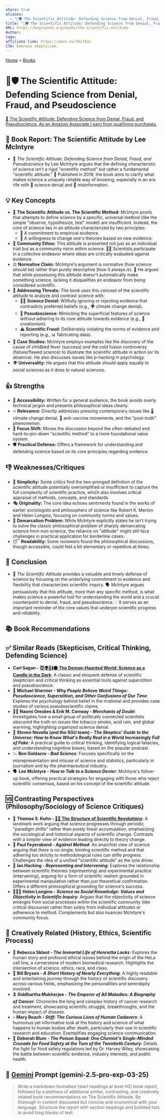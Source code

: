 ```yaml
---
share: true
aliases:
  - "🥼🛡️ The Scientific Attitude: Defending Science from Denial, Fraud, and Pseudoscience"
title: "🥼🛡️ The Scientific Attitude: Defending Science from Denial, Fraud, and Pseudoscience"
URL: https://bagrounds.org/books/the-scientific-attitude
Author: 
tags: 
affiliate link: https://amzn.to/3Hif8ax
CTA: Embrace skepticism.
---
```

[Home](../index.md) > [Books](./index.md)  
# 🥼🛡️ The Scientific Attitude: Defending Science from Denial, Fraud, and Pseudoscience  
[🛒 The Scientific Attitude: Defending Science from Denial, Fraud, and Pseudoscience. As an Amazon Associate I earn from qualifying purchases.](https://amzn.to/3Hif8ax)  
  
## 📖 Book Report: The Scientific Attitude by Lee McIntyre  
  
* 🧪 *The Scientific Attitude: Defending Science from Denial, Fraud, and Pseudoscience* by Lee McIntyre argues that the defining characteristic of science isn't a rigid "scientific method" but rather a fundamental "scientific attitude." 📅 Published in 2019, the book aims to clarify what makes science a uniquely reliable way of knowing, especially in an era rife with 🚫 science denial and 📢 misinformation.  
  
## 💡 Key Concepts  
  
* 🧠 **The Scientific Attitude vs. The Scientific Method:** McIntyre posits that attempts to define science by a specific, universal method (like the simple "observe, hypothesize, test" model) are insufficient. Instead, the core of science lies in an attitude characterized by two principles:  
    * 🔎 A commitment to empirical evidence.  
    * 🔄 A willingness to change one's theories based on new evidence.  
* 🤝 **Community Ethos:** This attitude is presented not just as an individual trait but as a community norm within science. 🧑‍🔬 Scientists participate in a collective endeavor where ideas are critically evaluated against evidence.  
* ⚖️ **Normative Claim:** McIntyre's argument is normative (how science *should* be) rather than purely descriptive (how it always *is*). 🤔 He argues that while possessing this attitude doesn't automatically make something science, lacking it disqualifies an endeavor from being considered scientific.  
* 🚨 **Addressing Threats:** The book uses this concept of the scientific attitude to analyze and contrast science with:  
    * 🙅‍♂️ **Science Denial:** Willfully ignoring or rejecting evidence that contradicts preferred beliefs (e.g., 🌍 climate change denial).  
    * 🧪 **Pseudoscience:** Mimicking the superficial features of science without adhering to its core attitude towards evidence (e.g., 📜 creationism).  
    * ⚠️ **Scientific Fraud:** Deliberately violating the norms of evidence and reporting (e.g., 📊 fabricating data).  
* 🔬 **Case Studies:** McIntyre employs examples like the discovery of the cause of childbed fever (success) and the cold fusion controversy (failure/flawed science) to illustrate the scientific attitude in action (or its absence). He also discusses issues like p-hacking in psychology.  
* 🌍 **Universality:** He argues that this attitude should apply equally to social sciences as it does to natural sciences.  
  
## 👍 Strengths  
  
* 📖 **Accessibility:** Written for a general audience, the book avoids overly technical jargon and presents philosophical ideas clearly.  
* 🔥 **Relevance:** Directly addresses pressing contemporary issues like 🌡️ climate change denial, 💉 anti-vaccine movements, and the "post-truth" phenomenon.  
* 🧭 **Focus Shift:** Moves the discussion beyond the often-debated and hard-to-pin-down "scientific method" to a more foundational value system.  
* 🛡️ **Practical Defense:** Offers a framework for understanding and defending science based on its core principles regarding evidence.  
  
## 👎 Weaknesses/Critiques  
  
* 🧩 **Simplicity:** Some critics find the two-pronged definition of the scientific attitude potentially oversimplified or insufficient to capture the full complexity of scientific practice, which also involves critical appraisal of methods, concepts, and standards.  
* 🎭 **Originality:** The core idea echoes sentiments found in the works of earlier sociologists and philosophers of science like Robert K. Merton and Helen Longino, focusing on community norms and values.  
* 📍 **Demarcation Problem:** While McIntyre explicitly states he isn't trying to solve the classic philosophical problem of sharply demarcating science from non-science, the reliance on "attitude" might still face challenges in practical application for borderline cases.  
* 😴 **Readability:** Some reviewers found the philosophical discussions, though accessible, could feel a bit elementary or repetitive at times.  
  
## 🎯 Conclusion  
  
* 📖 *The Scientific Attitude* provides a valuable and timely defense of science by focusing on the underlying commitment to evidence and flexibility that characterizes scientific inquiry. 🗣️ McIntyre argues persuasively that this attitude, more than any specific method, is what makes science a powerful tool for understanding the world and a crucial counterpoint to denial, fraud, and pseudoscience. 💡 It serves as an important reminder of the core values that underpin scientific progress and reliability.  
  
## 📚 Book Recommendations  
## ✅ Similar Reads (Skepticism, Critical Thinking, Defending Science)  
  
* **Carl Sagan - [😈🌍🔬🕯️🌑 The Demon-Haunted World: Science as a Candle in the Dark](./the-demon-haunted-world.md)**: A classic and eloquent defense of scientific skepticism and critical thinking as essential tools against superstition and pseudoscience.  
* 🤔 **Michael Shermer - *Why People Believe Weird Things: Pseudoscience, Superstition, and Other Confusions of Our Time***: Explores the psychology behind belief in the irrational and provides case studies of various pseudoscientific claims.  
* 🕵️‍♀️ **Naomi Oreskes & Erik M. Conway - *Merchants of Doubt***: Investigates how a small group of politically connected scientists obscured the truth on issues like tobacco smoke, acid rain, and global warming, highlighting organized science denial.  
* 🧠 **Steven Novella (and the SGU team) - *The Skeptics' Guide to the Universe: How to Know What's Really Real in a World Increasingly Full of Fake***: A practical guide to critical thinking, identifying logical fallacies, and understanding cognitive biases, based on the popular podcast.  
* 📉 **Ben Goldacre - *Bad Science***: Focuses specifically on the misrepresentation and misuse of science and statistics, particularly in journalism and by the pharmaceutical industry.  
* 🗣️ **Lee McIntyre - *How to Talk to a Science Denier***: McIntyre's follow-up book, offering practical strategies for engaging with those who reject scientific consensus, based on his concept of the scientific attitude.  
  
## 🆚 Contrasting Perspectives (Philosophy/Sociology of Science Critiques)  
  
* 🔄 **Thomas S. Kuhn - [🔬🔄 The Structure of Scientific Revolutions](./the-structure-of-scientific-revolutions.md)**: A landmark work arguing that science progresses through periodic "paradigm shifts" rather than purely linear accumulation, emphasizing the sociological and historical aspects of scientific change. Contrasts with a simpler view of evidence leading directly to theory change.  
* 🏴 **Paul Feyerabend - *Against Method***: An anarchist view of science arguing that there is no single, binding scientific method and that adhering too strictly to methodological rules can stifle progress. Challenges the idea of a unified "scientific attitude" as the sole driver.  
* 🧪 **Ian Hacking - *Representing and Intervening***: Explores the relationship between scientific theories (representing) and experimental practice (intervening), arguing for a form of scientific realism grounded in experimental manipulation rather than just theoretical confirmation. Offers a different philosophical grounding for science's success.  
* 🧑‍🤝‍🧑 **Helen Longino - *Science as Social Knowledge: Values and Objectivity in Scientific Inquiry***: Argues that the objectivity of science emerges from social processes within the scientific community (like critical discourse) rather than solely from individual attitudes or adherence to method. Complements but also nuances McIntyre's community focus.  
  
## 🎨 Creatively Related (History, Ethics, Scientific Process)  
  
* 🧬 **Rebecca Skloot - *The Immortal Life of Henrietta Lacks***: Explores the human story and profound ethical issues behind the origin of the HeLa cell line, a cornerstone of modern biomedical research. Highlights the intersection of science, ethics, race, and class.  
* 🔭 **Bill Bryson - *A Short History of Nearly Everything***: A highly readable and entertaining journey through the history of scientific discovery across various fields, emphasizing the personalities and serendipity involved.  
* 🎗️ **Siddhartha Mukherjee - *The Emperor of All Maladies: A Biography of Cancer***: Chronicles the long and complex history of cancer research and treatment, showcasing scientific struggle, breakthroughs, and the human impact of disease.  
* 💀 **Mary Roach - *Stiff: The Curious Lives of Human Cadavers***: A humorous yet informative look at the history and science of what happens to human bodies after death, particularly their use in scientific research and education. Exemplifies engaging science communication.  
* 🍎 **Deborah Blum - *The Poison Squad: One Chemist's Single-Minded Crusade for Food Safety at the Turn of the Twentieth Century***: Details the fight for food safety regulations led by Dr. Harvey Wiley, showcasing the battle between scientific evidence, industry interests, and public health.  
  
## 💬 [Gemini](../software/gemini.md) Prompt (gemini-2.5-pro-exp-03-25)  
> Write a markdown-formatted (start headings at level H2) book report, followed by a plethora of additional similar, contrasting, and creatively related book recommendations on The Scientific Attitude. Be thorough in content discussed but concise and economical with your language. Structure the report with section headings and bulleted lists to avoid long blocks of text.